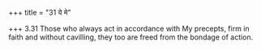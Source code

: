 +++
title = "31 ये मे"

+++
3.31 Those who always act in accordance with My precepts, firm in faith
and without cavilling, they too are freed from the bondage of action.
